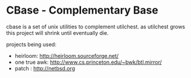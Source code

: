# CBase - Complementary Base

cbase is a set of unix utilities to complement utilchest.
as utilchest grows this project will shrink until eventually die.

projects being used:
* heirloom:     http://heirloom.sourceforge.net/
* one true awk: http://www.cs.princeton.edu/~bwk/btl.mirror/
* patch       : http://netbsd.org
